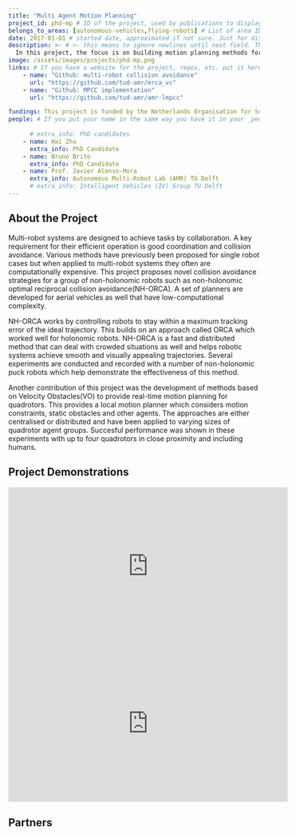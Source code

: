 ```yaml
---
title: "Multi Agent Motion Planning"
project_id: phd-mp # ID of the project, used by publications to display in this project.
belongs_to_areas: [autonomous-vehicles,flying-robots] # List of area IDs, separated by commas.
date: 2017-01-01 # started date, approximated if not sure. Just for display purposes and ordering
description: >- # >- this means to ignore newlines until next field. This is the project description, displayed in the project's card"
  In this project, the focus is on building motion planning methods for multi-robot coordination. Often times methods that work well for single robots do not scale well with increasing robot density. Here, the focus is on both car-like robots and aerial vehicles and the developed methods have been tested through several experiments to ensure effective performance. 
image: /assets/images/projects/phd-mp.png
links: # If you have a website for the project, repos, etc. put it here.
    - name: "Github: multi-robot collision avoidance"
      url: "https://github.com/tud-amr/mrca_vc"
    - name: "Github: MPCC implementation"
      url: "https://github.com/tud-amr/amr-lmpcc"

fundings: This project is funded by the Netherlands Organisation for Scientific Research (NWO) Applied Sciences with project Veni 15916
people: # If you put your name in the same way you have it in your _people entry, your preferred link will be added. extra_info is optional.
    
      # extra_info: PhD candidates
    - name: Hai Zhu
      extra_info: PhD Candidate
    - name: Bruno Brito
      extra_info: PhD Candidate
    - name: Prof. Javier Alonso-Mora
      extra_info: Autonomous Multi-Robot Lab (AMR) TU Delft
      # extra_info: Intelligent Vehicles (IV) Group TU Delft
---
```

<!-- Here you put the main body of the page, in markdown. You can also mix in html, or change this .md to .html -->
<!-- The fields of People, Funding, Links and Publications will be generated automatically -->

## About the Project

Multi-robot systems are designed to achieve tasks by collaboration. A key requirement for their efficient operation is good coordination and collision avoidance. Various methods have previously been proposed for single robot cases but when applied to multi-robot systems they often are computationally expensive. This project proposes novel collision avoidance strategies for a group of non-holonomic robots such as non-holonomic optimal reciprocal collision avoidance(NH-ORCA). A set of planners are developed for aerial vehicles as well that have low-computational complexity. 

NH-ORCA works by controlling robots to stay within a maximum tracking error of the ideal trajectory. This builds on an approach called ORCA which worked well for holonomic robots. NH-ORCA is a fast and distributed method that can deal with crowded situations as well and helps robotic systems achieve smooth and visually appealing trajectories. Several experiments are conducted and recorded with a number of non-holonomic puck robots which help demonstrate the effectiveness of this method. 

Another contribution of this project was the development of methods based on Velocity Obstacles(VO) to provide real-time motion planning for quadrotors. This provides a local motion planner which considers motion constraints, static obstacles and other agents. The approaches are either centralised or distributed and have been applied to varying sizes of quadrotor agent groups. Succesful performance was shown in these experiments with up to four quadrotors in close proximity and including humans.  

## Project Demonstrations

<div class="video-wrapper ratio ratio-16x9"> 
  <iframe width="560" height="315" src="https://www.youtube.com/embed/seMRMa82FzA?si=SvNQuZQg2bRRYltG&mute=1" title="YouTube video player" frameborder="0" allow="accelerometer; autoplay; clipboard-write; encrypted-media; gyroscope; picture-in-picture; web-share" referrerpolicy="strict-origin-when-cross-origin" allowfullscreen></iframe>
</div>
<div class="video-wrapper ratio ratio-16x9">  
  <iframe width="560" height="315" src="https://www.youtube.com/embed/s9lvMvFcuCE?si=6g3MYMGtXsAh5FAb&mute=1" title="YouTube video player" frameborder="0" allow="accelerometer; autoplay; clipboard-write; encrypted-media; gyroscope; picture-in-picture; web-share" referrerpolicy="strict-origin-when-cross-origin" allowfullscreen></iframe>
</div>

## Partners

